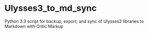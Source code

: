 Ulysses3_to_md_sync
===================

Python 3.3 script for backup, export, and sync of Ulysses3 libraries to Markdown with Critic Markup
